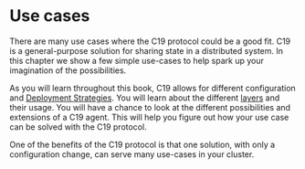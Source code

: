 # Use cases

There are many use cases where the C19 protocol could be a good fit. C19 is a general-purpose solution for sharing state in a distributed system.
In this chapter we show a few simple use-cases to help spark up your imagination of the possibilities.

As you will learn throughout this book, C19 allows for different configuration and [Deployment Strategies]. You will learn about the different [layers] and their 
usage. You will have a chance to look at the different possibilities and extensions of a C19 agent. This will help you figure out how your use case can be solved
with the C19 protocol.

One of the benefits of the C19 protocol is that one solution, with only a configuration change, can serve many use-cases in your cluster.

[Deployment Strategies]: deployment-strategies.md
[layers]: architecture.md
